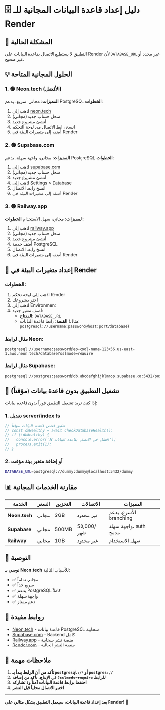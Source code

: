 # 🗄️ دليل إعداد قاعدة البيانات المجانية للـ Render

## 🎯 المشكلة الحالية
التطبيق لا يستطيع الاتصال بقاعدة البيانات على Render لأن `DATABASE_URL` غير محدد أو غير صحيح.

## 💡 الحلول المجانية المتاحة

### 1. 🟢 Neon.tech (الأفضل)
**المميزات**: مجاني، سريع، يدعم PostgreSQL
**الخطوات**:
1. اذهب إلى [neon.tech](https://neon.tech)
2. سجل حساب جديد (مجاني)
3. أنشئ مشروع جديد
4. انسخ رابط الاتصال من لوحة التحكم
5. أضفه إلى متغيرات البيئة في Render

### 2. 🟢 Supabase.com
**المميزات**: مجاني، واجهة سهلة، يدعم PostgreSQL
**الخطوات**:
1. اذهب إلى [supabase.com](https://supabase.com)
2. سجل حساب جديد (مجاني)
3. أنشئ مشروع جديد
4. اذهب إلى Settings > Database
5. انسخ رابط الاتصال
6. أضفه إلى متغيرات البيئة في Render

### 3. 🟢 Railway.app
**المميزات**: مجاني، سهل الاستخدام
**الخطوات**:
1. اذهب إلى [railway.app](https://railway.app)
2. سجل حساب جديد (مجاني)
3. أنشئ مشروع جديد
4. أضف خدمة PostgreSQL
5. انسخ رابط الاتصال
6. أضفه إلى متغيرات البيئة في Render

## 🔧 إعداد متغيرات البيئة في Render

### الخطوات:
1. اذهب إلى لوحة تحكم Render
2. اختر مشروعك
3. اذهب إلى Environment
4. أضف متغير جديد:
   - **المفتاح**: `DATABASE_URL`
   - **القيمة**: رابط قاعدة البيانات (مثال: `postgresql://username:password@host:port/database`)

### مثال لرابط Neon:
```
postgresql://username:password@ep-cool-name-123456.us-east-1.aws.neon.tech/database?sslmode=require
```

### مثال لرابط Supabase:
```
postgresql://postgres:password@db.abcdefghijklmnop.supabase.co:5432/postgres
```

## 🚀 تشغيل التطبيق بدون قاعدة بيانات (مؤقتاً)

إذا كنت تريد تشغيل التطبيق فوراً بدون قاعدة بيانات:

### 1. تعديل server/index.ts
```typescript
// تعليق فحص قاعدة البيانات مؤقتاً
// const dbHealthy = await checkDatabaseHealth();
// if (!dbHealthy) {
//   console.error('❌ فشل في الاتصال بقاعدة البيانات!');
//   process.exit(1);
// }
```

### 2. أو إضافة متغير بيئة مؤقت
```bash
DATABASE_URL=postgresql://dummy:dummy@localhost:5432/dummy
```

## 📊 مقارنة الخدمات المجانية

| الخدمة | السعر | التخزين | الاتصالات | المميزات |
|--------|-------|---------|------------|----------|
| **Neon.tech** | مجاني | 3GB | غير محدود | الأسرع، يدعم branching |
| **Supabase** | مجاني | 500MB | 50,000/شهر | واجهة سهلة، auth مدمج |
| **Railway** | مجاني | 1GB | غير محدود | سهل الاستخدام |

## 🎯 التوصية

**نوصي بـ Neon.tech** للأسباب التالية:
- ✅ مجاني تماماً
- ✅ سريع جداً
- ✅ يدعم PostgreSQL كاملاً
- ✅ واجهة سهلة
- ✅ دعم ممتاز

## 🔗 روابط مفيدة

- [Neon.tech](https://neon.tech) - قاعدة بيانات PostgreSQL سحابية
- [Supabase.com](https://supabase.com) - Backend كامل
- [Railway.app](https://railway.app) - منصة نشر سحابية
- [Render.com](https://render.com) - منصة النشر الحالية

## 📝 ملاحظات مهمة

1. **تأكد من أن الرابط يبدأ بـ `postgresql://` أو `postgres://`**
2. **في الإنتاج، تأكد من إضافة `?sslmode=require` للرابط**
3. **احتفظ برابط قاعدة البيانات آمناً ولا تشاركه**
4. **اختبر الاتصال محلياً قبل النشر**

---

**بعد إعداد قاعدة البيانات، سيعمل التطبيق بشكل مثالي على Render! 🚀**